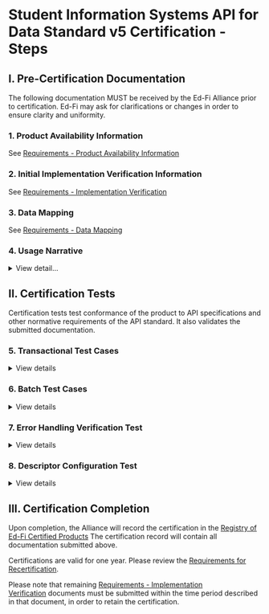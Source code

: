 # Student Information Systems API for Data Standard v5 Certification - Steps

## I. Pre-Certification Documentation

The following documentation MUST be received by the Ed-Fi Alliance prior to
certification. Ed-Fi may ask for clarifications or changes in order to ensure
clarity and uniformity.

### 1\. Product Availability Information

See [Requirements - Product Availability
Information](../../certification-for-data-providers/requirements-product-availability-information.md)

### **2\. Initial Implementation Verification Information**

See [Requirements - Implementation
Verification](../../certification-for-data-providers/requirements-implementation-verification.md)

### **3\. Data Mapping**

See [Requirements - Data
Mapping](../../certification-for-data-providers/requirements-data-mapping.md)

### 4\. Usage Narrative

<details>
<summary>View detail...</summary>

The usage narrative is a short narrative text account of how the data exchange
functionality is made available to product users. This information will be part
of the certification registry entry. This SHOULD be fewer than 1000 words and
can be provided in any common text format (MS Word, .txt file, etc.).
</details>

## II. Certification Tests

Certification tests test conformance of the product to API specifications and
other normative requirements of the API standard. It also validates the
submitted documentation.

### **5\. Transactional Test Cases**

<details>
<summary>View details</summary>

The provider will show evidence, via a live, synchronous meeting and screen
sharing, the ability to perform the transactional tests listed in [Student
Information Systems API v5 Certification - Test
Scenarios#TestScenarios-TransactionalTestCases](./test-scenarios/readme.md) This
includes exercising the individual API resources.

Note that there are often some questions as to what outcome qualifies as
"passing" a test, when there are significant data model differences, slight
differences in data semantics between systems, use of default values, or other
situations. In such cases, the [Requirements - Testing
Requirements](../../certification-for-data-providers/requirements-testing-requirements.md) document
is used to determine the outcome.

Please be aware that actual student data *—* including anonymized or obfuscated
data derived from real data *—* MUST NOT be used in certification testing.
</details>

### 6\. Batch Test Cases

<details>
<summary>View details</summary>

The provider will show evidence, via a live, synchronous meeting and screen
sharing, the ability to perform batch updates. See [Student Information Systems
API v5 Certification - Test
Scenarios#TestScenarios-BatchTestCases](./test-scenarios/readme.md) for
details.

</details>

### 7\. Error Handling Verification Test

<details>
<summary>View details</summary>

The provider / API client MUST be able to perform the following actions:

- Capture and log transport errors, including all HTTP errors.
- Re-attempt delivery of API resources updates following failed transmissions.
- In the event that repeated delivery fails for the same resource update,
    surface the error to a system user.

Field work within the Ed-Fi community has revealed that this application
behavior is a necessary condition of system interoperability. Accordingly, the
test scenarios may include situations in which an API resource (or resources)
will be made unavailable to the client, or in which the API reports other errors
due to resource availability (e.g., HTTP 500 error). The client is expected to
be able to successfully handle such situations.
</details>

### 8\. Descriptor Configuration Test

<details>
<summary>View details</summary>

The provider will show evidence, via a live, synchronous meeting and screen
sharing, the ability to allow enumeration configuration. See [Student
Information Systems API v5 Certification - Test
Scenarios#TestScenarios-EnumerationConfiguration](./test-scenarios/readme.md) for
details.

</details>

## III. Certification Completion

Upon completion, the Alliance will record the certification in the [Registry of
Ed-Fi Certified
Products](../../registry-of-ed-fi-certified-products.mdx)
The certification record will contain all documentation submitted above.

Certifications are valid for one year. Please review the [Requirements for
Recertification](../../certification-for-data-providers/requirements-recertification.md).

Please note that remaining [Requirements - Implementation
Verification](../../certification-for-data-providers/requirements-implementation-verification.md) documents
must be submitted within the time period described in that document, in order to
retain the certification.
